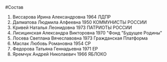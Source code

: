 #Состав
1. Виссарова Ирина Александровна 1964 ЛДПР
2. Далматова Людмила Алфеевна 1950 КОММУНИСТЫ РОССИИ
3. Кривей Наталья Леонидовна 1973 ПАТРИОТЫ РОССИИ
4. Лисицинская Александра Викторовна 1970 \"Фонд \"Будущее Родины\"
5. Лосева Светлана Вячеславовна 1973 Гражданская Платформа
6. Маслак Любовь Романовна 1954 СР
7. Федорова Татьяна Геннадьевна 1971 ЕР
8. Яремчук Андрей Николаевич 1966 ЯБЛОКО
